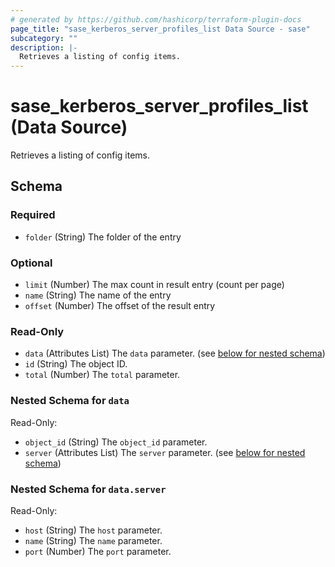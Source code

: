 ```yaml
---
# generated by https://github.com/hashicorp/terraform-plugin-docs
page_title: "sase_kerberos_server_profiles_list Data Source - sase"
subcategory: ""
description: |-
  Retrieves a listing of config items.
---
```


# sase_kerberos_server_profiles_list (Data Source)

Retrieves a listing of config items.



<!-- schema generated by tfplugindocs -->
## Schema

### Required

- `folder` (String) The folder of the entry

### Optional

- `limit` (Number) The max count in result entry (count per page)
- `name` (String) The name of the entry
- `offset` (Number) The offset of the result entry

### Read-Only

- `data` (Attributes List) The `data` parameter. (see [below for nested schema](#nestedatt--data))
- `id` (String) The object ID.
- `total` (Number) The `total` parameter.

<a id="nestedatt--data"></a>
### Nested Schema for `data`

Read-Only:

- `object_id` (String) The `object_id` parameter.
- `server` (Attributes List) The `server` parameter. (see [below for nested schema](#nestedatt--data--server))

<a id="nestedatt--data--server"></a>
### Nested Schema for `data.server`

Read-Only:

- `host` (String) The `host` parameter.
- `name` (String) The `name` parameter.
- `port` (Number) The `port` parameter.


